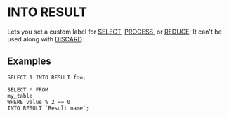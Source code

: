 # INTO RESULT

Lets you set a custom label for [SELECT](select/index.md), [PROCESS](process.md), or [REDUCE](reduce.md). It can't be used along with [DISCARD](discard.md).

## Examples

```yql
SELECT 1 INTO RESULT foo;
```

```yql
SELECT * FROM
my_table
WHERE value % 2 == 0
INTO RESULT `Result name`;
```
